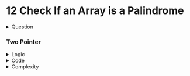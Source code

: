 # 12 Check If an Array is a Palindrome

<details>

<summary>Question</summary>

Given an array, the task is to determine whether an array is a palindrome or not.\
**Examples:** \
&#x20;

```
Input: arr[] = {3, 6, 0, 6, 3}
Output: Palindrome

Input: arr[] = {1, 2, 3, 4, 5}
Output: Not Palindrome
```

</details>

### Two Pointer

<details>

<summary>Logic</summary>

1. Use two pointers; One from the beginning and the other from the end until they cross.
   1. See if these values match
      1. if not <mark style="color:red;">return false</mark>
   2. Increment the first pointer and decrement the second pointer
2. <mark style="color:green;">return true</mark>

</details>

<details>

<summary>Code</summary>

```cpp
bool isPalindrome(const vector<int> &arr) {
    int p1 = 0, p2 = arr.size() - 1;
    while(p1 < p2) 
        if(arr[p1++] != arr[p2--])
            return false;
    return true;
}
```

</details>

<details>

<summary>Complexity</summary>

Time Complexity: $$O(n)$$

Space Complexity: $$O(1)$$

</details>
